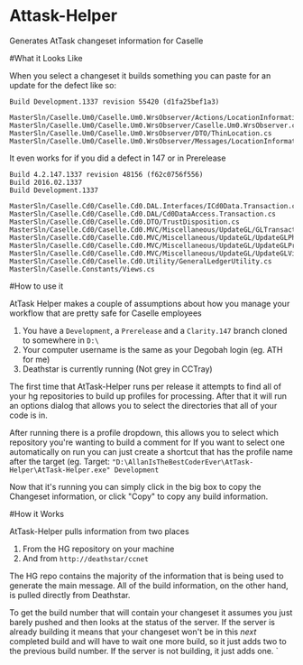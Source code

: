 Attask-Helper
=============

Generates AtTask changeset information for Caselle 

#What it Looks Like

When you select a changeset it builds something you can paste for an update for the defect like so:

```
Build Development.1337 revision 55420 (d1fa25bef1a3)

MasterSln/Caselle.Um0/Caselle.Um0.WrsObserver/Actions/LocationInformationAction.cs
MasterSln/Caselle.Um0/Caselle.Um0.WrsObserver/Caselle.Um0.WrsObserver.csproj
MasterSln/Caselle.Um0/Caselle.Um0.WrsObserver/DTO/ThinLocation.cs
MasterSln/Caselle.Um0/Caselle.Um0.WrsObserver/Messages/LocationInformationMessgae.cs
```

It even works for if you did a defect in 147 or in Prerelease

```
Build 4.2.147.1337 revision 48156 (f62c0756f556)
Build 2016.02.1337
Build Development.1337

MasterSln/Caselle.Cd0/Caselle.Cd0.DAL.Interfaces/ICd0Data.Transaction.cs
MasterSln/Caselle.Cd0/Caselle.Cd0.DAL/Cd0DataAccess.Transaction.cs
MasterSln/Caselle.Cd0/Caselle.Cd0.DTO/TrustDisposition.cs
MasterSln/Caselle.Cd0/Caselle.Cd0.MVC/Miscellaneous/UpdateGL/GLTransactionSummary.cs
MasterSln/Caselle.Cd0/Caselle.Cd0.MVC/Miscellaneous/UpdateGL/UpdateGLPhase.cs
MasterSln/Caselle.Cd0/Caselle.Cd0.MVC/Miscellaneous/UpdateGL/UpdateGLProcess.cs
MasterSln/Caselle.Cd0/Caselle.Cd0.MVC/Miscellaneous/UpdateGL/UpdateGLView.cs
MasterSln/Caselle.Cd0/Caselle.Cd0.Utility/GeneralLedgerUtility.cs
MasterSln/Caselle.Constants/Views.cs
```

#How to use it

AtTask Helper makes a couple of assumptions about how you manage your workflow that are pretty safe for Caselle employees  
1. You have a `Development`, a `Prerelease` and a `Clarity.147` branch cloned to somewhere in `D:\`  
2. Your computer username is the same as your Degobah login (eg. ATH for me)  
3. Deathstar is currently running (Not grey in CCTray)  

The first time that AtTask-Helper runs per release it attempts to find all of your hg repositories to build up profiles for processing.  After that it will run an options dialog that allows you to select the directories that all of your code is in.

After running there is a profile dropdown, this allows you to select which repository you're wanting to build a comment for
If you want to select one automatically on run you can just create a shortcut that has the profile name after the target (eg. Target: `"D:\AllanIsTheBestCoderEver\AtTask-Helper\AtTask-Helper.exe" Development`

Now that it's running you can simply click in the big box to copy the Changeset information, or click "Copy" to copy any build information.


#How it Works

AtTask-Helper pulls information from two places  
1. From the HG repository on your machine  
2. And from `http://deathstar/ccnet`

The HG repo contains the majority of the information that is being used to generate the main message.  All of the build information, on the other hand, is pulled directly from Deathstar.

To get the build number that will contain your changeset it assumes you just barely pushed and then looks at the status of the server.  If the server is already building it means that your changeset won't be in this *next* completed build and will have to wait one more build, so it just adds two to the previous build number.  If the server is not building, it just adds one.
`
